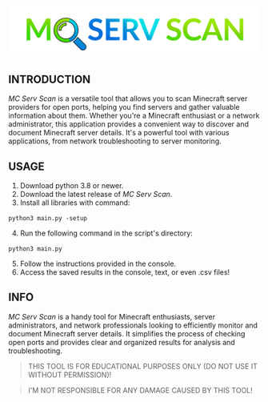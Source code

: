 <img src="https://raw.githubusercontent.com/turb0Code/McServScan/main/ExtraResources/logo.png"/>


## INTRODUCTION

*MC Serv Scan* is a versatile tool that allows you to scan Minecraft server providers for open ports, helping you find servers and gather valuable information about them. Whether you're a Minecraft enthusiast or a network administrator, this application provides a convenient way to discover and document Minecraft server details. It's a powerful tool with various applications, from network troubleshooting to server monitoring.

## USAGE

1. Download python 3.8 or newer.
2. Download the latest release of *MC Serv Scan*.
3. Install all libraries with command:
```
python3 main.py -setup
```
4. Run the following command in the script's directory:
```
python3 main.py
```
5. Follow the instructions provided in the console.
6. Access the saved results in the console, text, or even .csv files!

## INFO

*MC Serv Scan* is a handy tool for Minecraft enthusiasts, server administrators, and network professionals looking to efficiently monitor and document Minecraft server details. It simplifies the process of checking open ports and provides clear and organized results for analysis and troubleshooting.

> THIS TOOL IS FOR EDUCATIONAL PURPOSES ONLY (DO NOT USE IT WITHOUT PERMISSION)!


> I'M NOT RESPONSIBLE FOR ANY DAMAGE CAUSED BY THIS TOOL!
